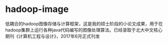 # hadoop-image
低耦合的hadoop图像存储与计算框架，这是我的硕士阶段的小论文成果，用于在hadoop集群上运行各种java代码编写的图像处理算法。已经录取于北大中文核心期刊《计算机工程与设计》，2017年6月正式刊发
